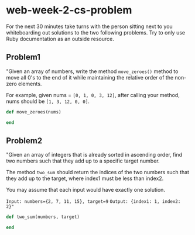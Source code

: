 # web-week-2-cs-problem

For the next 30 minutes take turns with the person sitting next to you whiteboarding out solutions to the two following problems. Try to only use Ruby documentation as an outside resource.

## Problem1

"Given an array of numbers, write the method `move_zeroes()` method to move all 0's to the end of it while maintaining the relative order of the non-zero elements.

For example, given nums = `[0, 1, 0, 3, 12]`, after calling your method, nums should be `[1, 3, 12, 0, 0]`.

```ruby
def move_zeroes(nums)

end
```

## Problem2

"Given an array of integers that is already sorted in ascending order, find two numbers such that they add up to a specific target number.

The method `two_sum` should return the indices of the two numbers such that they add up to the target, where index1 must be less than index2.

You may assume that each input would have exactly one solution.

`Input: numbers={2, 7, 11, 15}, target=9`
`Output: {index1: 1, index2: 2}"`

```ruby
def two_sum(numbers, target)

end
```
